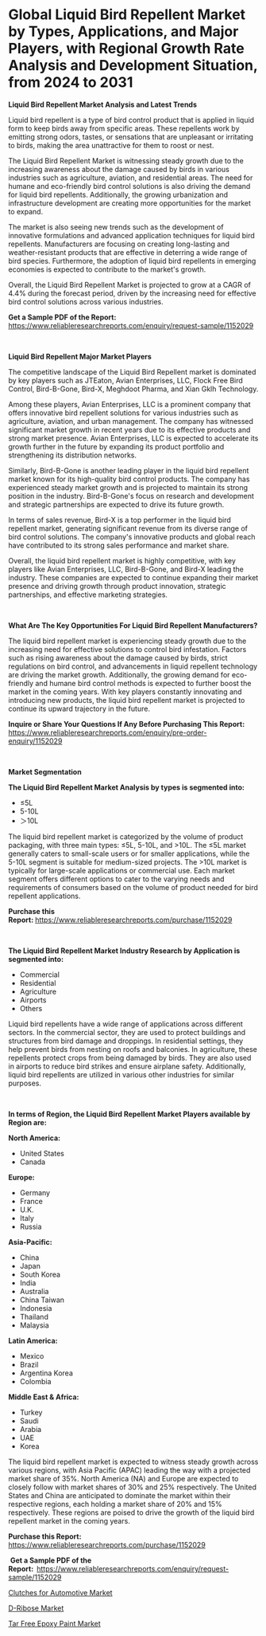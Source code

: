 <p><h1>Global Liquid Bird Repellent Market by Types, Applications, and Major Players, with Regional Growth Rate Analysis and Development Situation, from 2024 to 2031</h1></p><p><strong>Liquid Bird Repellent Market Analysis and Latest Trends</strong></p>
<p><p>Liquid bird repellent is a type of bird control product that is applied in liquid form to keep birds away from specific areas. These repellents work by emitting strong odors, tastes, or sensations that are unpleasant or irritating to birds, making the area unattractive for them to roost or nest.</p><p>The Liquid Bird Repellent Market is witnessing steady growth due to the increasing awareness about the damage caused by birds in various industries such as agriculture, aviation, and residential areas. The need for humane and eco-friendly bird control solutions is also driving the demand for liquid bird repellents. Additionally, the growing urbanization and infrastructure development are creating more opportunities for the market to expand.</p><p>The market is also seeing new trends such as the development of innovative formulations and advanced application techniques for liquid bird repellents. Manufacturers are focusing on creating long-lasting and weather-resistant products that are effective in deterring a wide range of bird species. Furthermore, the adoption of liquid bird repellents in emerging economies is expected to contribute to the market's growth.</p><p>Overall, the Liquid Bird Repellent Market is projected to grow at a CAGR of 4.4% during the forecast period, driven by the increasing need for effective bird control solutions across various industries.</p></p>
<p><strong>Get a Sample PDF of the Report:&nbsp;</strong> <a href="https://www.reliableresearchreports.com/enquiry/request-sample/1152029">https://www.reliableresearchreports.com/enquiry/request-sample/1152029</a></p>
<p>&nbsp;</p>
<p><strong>Liquid Bird Repellent Major Market Players</strong></p>
<p><p>The competitive landscape of the Liquid Bird Repellent market is dominated by key players such as JTEaton, Avian Enterprises, LLC, Flock Free Bird Control, Bird-B-Gone, Bird-X, Meghdoot Pharma, and Xian Gklh Technology.</p><p>Among these players, Avian Enterprises, LLC is a prominent company that offers innovative bird repellent solutions for various industries such as agriculture, aviation, and urban management. The company has witnessed significant market growth in recent years due to its effective products and strong market presence. Avian Enterprises, LLC is expected to accelerate its growth further in the future by expanding its product portfolio and strengthening its distribution networks.</p><p>Similarly, Bird-B-Gone is another leading player in the liquid bird repellent market known for its high-quality bird control products. The company has experienced steady market growth and is projected to maintain its strong position in the industry. Bird-B-Gone's focus on research and development and strategic partnerships are expected to drive its future growth.</p><p>In terms of sales revenue, Bird-X is a top performer in the liquid bird repellent market, generating significant revenue from its diverse range of bird control solutions. The company's innovative products and global reach have contributed to its strong sales performance and market share.</p><p>Overall, the liquid bird repellent market is highly competitive, with key players like Avian Enterprises, LLC, Bird-B-Gone, and Bird-X leading the industry. These companies are expected to continue expanding their market presence and driving growth through product innovation, strategic partnerships, and effective marketing strategies.</p></p>
<p>&nbsp;</p>
<p><strong>What Are The Key Opportunities For Liquid Bird Repellent Manufacturers?</strong></p>
<p><p>The liquid bird repellent market is experiencing steady growth due to the increasing need for effective solutions to control bird infestation. Factors such as rising awareness about the damage caused by birds, strict regulations on bird control, and advancements in liquid repellent technology are driving the market growth. Additionally, the growing demand for eco-friendly and humane bird control methods is expected to further boost the market in the coming years. With key players constantly innovating and introducing new products, the liquid bird repellent market is projected to continue its upward trajectory in the future.</p></p>
<p><strong>Inquire or Share Your Questions If Any Before Purchasing This Report:</strong> <a href="https://www.reliableresearchreports.com/enquiry/pre-order-enquiry/1152029">https://www.reliableresearchreports.com/enquiry/pre-order-enquiry/1152029</a></p>
<p>&nbsp;</p>
<p><strong>Market Segmentation</strong></p>
<p><strong>The Liquid Bird Repellent Market Analysis by types is segmented into:</strong></p>
<p><ul><li>≤5L</li><li>5-10L</li><li>＞10L</li></ul></p>
<p><p>The liquid bird repellent market is categorized by the volume of product packaging, with three main types: ≤5L, 5-10L, and >10L. The ≤5L market generally caters to small-scale users or for smaller applications, while the 5-10L segment is suitable for medium-sized projects. The >10L market is typically for large-scale applications or commercial use. Each market segment offers different options to cater to the varying needs and requirements of consumers based on the volume of product needed for bird repellent applications.</p></p>
<p><strong>Purchase this Report:&nbsp;</strong><a href="https://www.reliableresearchreports.com/purchase/1152029">https://www.reliableresearchreports.com/purchase/1152029</a></p>
<p>&nbsp;</p>
<p><strong>The Liquid Bird Repellent Market Industry Research by Application is segmented into:</strong></p>
<p><ul><li>Commercial</li><li>Residential</li><li>Agriculture</li><li>Airports</li><li>Others</li></ul></p>
<p><p>Liquid bird repellents have a wide range of applications across different sectors. In the commercial sector, they are used to protect buildings and structures from bird damage and droppings. In residential settings, they help prevent birds from nesting on roofs and balconies. In agriculture, these repellents protect crops from being damaged by birds. They are also used in airports to reduce bird strikes and ensure airplane safety. Additionally, liquid bird repellents are utilized in various other industries for similar purposes.</p></p>
<p>&nbsp;</p>
<p><strong>In terms of Region, the Liquid Bird Repellent Market Players available by Region are:</strong></p>
<p>
    <p> <strong> North America: </strong>
        <ul>
            <li>United States</li>
            <li>Canada</li>
        </ul>
        </p> 
    <p> <strong> Europe: </strong>
        <ul>
            <li>Germany</li>
            <li>France</li>
            <li>U.K.</li>
            <li>Italy</li>
            <li>Russia</li>
        </ul>
        </p> 
    <p> <strong> Asia-Pacific: </strong>
        <ul>
            <li>China</li>
            <li>Japan</li>
            <li>South Korea</li>
            <li>India</li>
            <li>Australia</li>
            <li>China Taiwan</li>
            <li>Indonesia</li>
            <li>Thailand</li>
            <li>Malaysia</li>
        </ul>
        </p> 
    <p> <strong> Latin America: </strong>
        <ul>
            <li>Mexico</li>
            <li>Brazil</li>
            <li>Argentina Korea</li>
            <li>Colombia</li>
        </ul>
        </p> 
    <p> <strong> Middle East & Africa: </strong>
        <ul>
            <li>Turkey</li>
            <li>Saudi</li>
            <li>Arabia</li>
            <li>UAE</li>
            <li>Korea</li>
        </ul>
    </p>
    </p>
<p><p>The liquid bird repellent market is expected to witness steady growth across various regions, with Asia Pacific (APAC) leading the way with a projected market share of 35%. North America (NA) and Europe are expected to closely follow with market shares of 30% and 25% respectively. The United States and China are anticipated to dominate the market within their respective regions, each holding a market share of 20% and 15% respectively. These regions are poised to drive the growth of the liquid bird repellent market in the coming years.</p></p>
<p><strong>Purchase this Report: </strong><a href="https://www.reliableresearchreports.com/purchase/1152029">https://www.reliableresearchreports.com/purchase/1152029</a></p>
<p>&nbsp;<strong>Get a Sample PDF of the Report:&nbsp;&nbsp;</strong><a href="https://www.reliableresearchreports.com/enquiry/request-sample/1152029">https://www.reliableresearchreports.com/enquiry/request-sample/1152029</a></p>
<p><strong></strong></p>
<p><p><a href="https://view.publitas.com/reportprime-1/clutches-for-automotive-market-size-share-trends-analysis-report-by-application-regional-outlook-competitive-strategies-and-segment-forecasts-2023-2030/">Clutches for Automotive Market</a></p><p><a href="https://view.publitas.com/reportprime-1/d-ribose-market-dynamics-2023-2030-also-about-its-market-trends-projections-and-opportunities/">D-Ribose Market</a></p><p><a href="https://view.publitas.com/reportprime-1/decoding-the-tar-free-epoxy-paint-market-a-deep-dive-into-the-latest-market-trends-market-segmentation-and-competitive-analysis/">Tar Free Epoxy Paint Market</a></p></p>